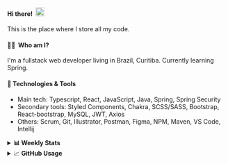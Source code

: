 #### Hi there!&nbsp;&nbsp;<img src="https://media.giphy.com/media/hvRJCLFzcasrR4ia7z/giphy.gif" width="20px">
This is the place where I store all my code.

#### 👨‍💻 &nbsp;Who am I?
I'm a fullstack web developer living in Brazil, Curitiba. Currently learning Spring.

#### 🔧&nbsp;Technologies & Tools
- Main tech: Typescript, React, JavaScript, Java, Spring, Spring Security </br>
- Secondary tools: Styled Components, Chakra, SCSS/SASS, Bootstrap, React-bootstrap, MySQL, JWT, Axios </br>
- Others: Scrum, Git, Illustrator, Postman, Figma, NPM, Maven, VS Code, Intellij </br> 


<details>
  <summary><b> 📊&nbsp;Weekly Stats</b></summary>
<!--START_SECTION:waka-->

```text
TypeScript       54 hrs 36 mins  █████████████████████▓░░░   87.26 %
Java             4 hrs 10 mins   █▓░░░░░░░░░░░░░░░░░░░░░░░   06.66 %
JavaScript       1 hr 37 mins    ▓░░░░░░░░░░░░░░░░░░░░░░░░   02.59 %
Text             42 mins         ▒░░░░░░░░░░░░░░░░░░░░░░░░   01.14 %
JSON             36 mins         ▒░░░░░░░░░░░░░░░░░░░░░░░░   00.96 %
CSS              31 mins         ▒░░░░░░░░░░░░░░░░░░░░░░░░   00.84 %
```

<!--END_SECTION:waka-->
</details>

<details>
  <summary>&#x1f4c8;<b> GitHub Usage</b></summary>
  
[![Top Langs](https://github-readme-stats.vercel.app/api/top-langs/?username=gxlpes&&langs_count=9&layout=compact)](https://github.com/anuraghazra/github-readme-stats)

</details>
